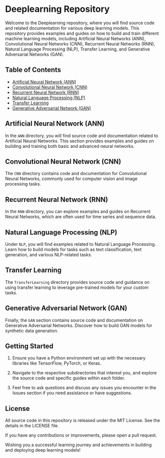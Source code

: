 # Deeplearning Repository

Welcome to the Deeplearning repository, where you will find source code and related documentation for various deep learning models. This repository provides examples and guides on how to build and train different machine learning models, including Artificial Neural Networks (ANN), Convolutional Neural Networks (CNN), Recurrent Neural Networks (RNN), Natural Language Processing (NLP), Transfer Learning, and Generative Adversarial Networks (GAN).

## Table of Contents

- [Artificial Neural Network (ANN)](#artificial-neural-network-ann)
- [Convolutional Neural Network (CNN)](#convolutional-neural-network-cnn)
- [Recurrent Neural Network (RNN)](#recurrent-neural-network-rnn)
- [Natural Language Processing (NLP)](#natural-language-processing-nlp)
- [Transfer Learning](#transfer-learning)
- [Generative Adversarial Network (GAN)](#generative-adversarial-network-gan)

## Artificial Neural Network (ANN)

In the `ANN` directory, you will find source code and documentation related to Artificial Neural Networks. This section provides examples and guides on building and training both basic and advanced neural networks.

## Convolutional Neural Network (CNN)

The `CNN` directory contains code and documentation for Convolutional Neural Networks, commonly used for computer vision and image processing tasks.

## Recurrent Neural Network (RNN)

In the `RNN` directory, you can explore examples and guides on Recurrent Neural Networks, which are often used for time series and sequence data.

## Natural Language Processing (NLP)

Under `NLP`, you will find examples related to Natural Language Processing. Learn how to build models for tasks such as text classification, text generation, and various NLP-related tasks.

## Transfer Learning

The `TransferLearning` directory provides source code and guidance on using transfer learning to leverage pre-trained models for your custom tasks.

## Generative Adversarial Network (GAN)

Finally, the `GAN` section contains source code and documentation on Generative Adversarial Networks. Discover how to build GAN models for synthetic data generation.

## Getting Started

1. Ensure you have a Python environment set up with the necessary libraries like TensorFlow, PyTorch, or Keras.

2. Navigate to the respective subdirectories that interest you, and explore the source code and specific guides within each folder.

3. Feel free to ask questions and discuss any issues you encounter in the Issues section if you need assistance or have suggestions.

## License

All source code in this repository is released under the MIT License. See the details in the LICENSE file.

If you have any contributions or improvements, please open a pull request.

Wishing you a successful learning journey and achievements in building and deploying deep learning models!

